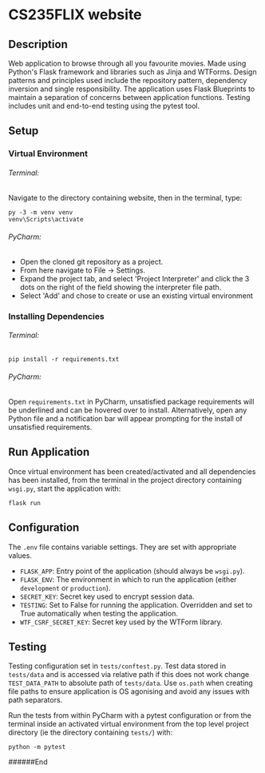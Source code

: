 # CS235FLIX website
## Description
Web application to browse through all you favourite movies. Made using Python's Flask framework and libraries such 
as Jinja and WTForms. Design patterns and principles used include the repository pattern, dependency inversion and
single responsibility. The application uses Flask Blueprints to maintain a separation of concerns between application 
functions. Testing includes unit and end-to-end testing using the pytest tool.

## Setup
### Virtual Environment

###### Terminal:
Navigate to the directory containing website, then in the terminal, type:
```
py -3 -m venv venv
venv\Scripts\activate
```
###### PyCharm:
* Open the cloned git repository as a project.
* From here navigate to File -> Settings.
* Expand the project tab, and select 'Project Interpreter' and click the 3 dots on the right of the field showing the 
interpreter file path.
* Select 'Add' and chose to create or use an existing virtual environment

### Installing Dependencies
###### Terminal:
```
pip install -r requirements.txt
```
###### PyCharm:
Open `requirements.txt` in PyCharm, unsatisfied package requirements will be underlined and can be hovered over
to install. Alternatively, open any Python file and a notification bar will appear prompting for the install of
unsatisfied requirements. 
## Run Application
Once virtual environment has been created/activated and all dependencies has been installed, from the terminal in 
the project directory containing `wsgi.py`, start the application with:
```
flask run
```

## Configuration
The `.env` file contains variable settings. They are set with appropriate values.

* `FLASK_APP`: Entry point of the application (should always be `wsgi.py`).
* `FLASK_ENV`: The environment in which to run the application (either `development` or `production`).
* `SECRET_KEY`: Secret key used to encrypt session data.
* `TESTING`: Set to False for running the application. Overridden and set to True automatically when testing the application.
* `WTF_CSRF_SECRET_KEY`: Secret key used by the WTForm library.

## Testing 
Testing configuration set in `tests/conftest.py`. Test data stored in `tests/data` and is accessed via relative path
if this does not work change `TEST_DATA_PATH` to absolute path of `tests/data`. Use `os.path` when creating file paths
to ensure application is OS agonising and avoid any issues with path separators.

Run the tests from within PyCharm with a pytest configuration or from the terminal inside an activated virtual 
environment from the top level project directory (ie the directory containing `tests/`) with:
```
python -m pytest
```
######End
